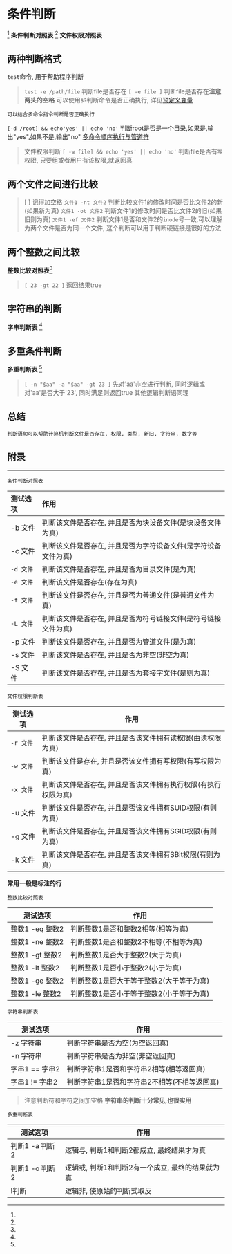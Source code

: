 # 条件判断

[^条件判断对照表] **条件判断对照表**
[^文件权限对照表] **文件权限对照表**

## 两种判断格式

`test`命令, 用于帮助程序判断
> `test -e /path/file` 判断file是否存在
> `[ -e file ]` 判断file是否存在**注意两头的空格**
可以使用`$?`判断命令是否正确执行, 详见[预定义变量](../shell基础/预定义变量.md)

    可以结合多命令指令判断是否正确执行
`[-d /root] && echo'yes' || echo 'no'` 判断root是否是一个目录,如果是,输出"yes",如果不是,输出"no"
[多命令顺序执行与管道符](../shell基础/多命令顺序执行与管道符.md)

>文件权限判断
`[ -w file] && echo 'yes' || echo 'no'` 
判断file是否有`写`权限, 只要组或者用户有该权限,就返回真

## 两个文件之间进行比较

>[  ] 记得加空格
`文件1 -nt 文件2`    判断比较文件1的修改时间是否比文件2的新(如果新为真)
`文件1 -ot 文件2`    判断文件1的修改时间是否比文件2的旧(如果旧则为真)
`文件1 -ef 文件2`    判断文件1是否和文件2的`inode`号一致,可以理解为两个文件是否为同一个文件, 这个判断可以用于判断硬链接是很好的方法

## 两个整数之间比较
**整数比较对照表**[^整数比较对照表]

> `[ 23 -gt 22 ]` 返回结果true

## 字符串的判断
**字串判断表** [^字符串判断表]

## 多重条件判断
**多重判断表** [^多重判断表]

>`[ -n "$aa" -a "$aa" -gt 23 ]` 先对'aa'非空进行判断, 同时逻辑或对'aa'是否大于'23', 同时满足则返回true
> 其他逻辑判断语同理

## 总结

    判断语句可以帮助计算机判断文件是否存在, 权限, 类型, 新旧, 字符串, 数字等



## 附录

---

    条件判断对照表
[^条件判断对照表]: 
| 测试选项 | 作用                                                     |
| :------- | :------------------------------------------------------- |
| -b 文件  | 判断该文件是否存在, 并且是否为块设备文件(是块设备文件为真)     |
| -c 文件  | 判断该文件是否存在, 并且是否为字符设备文件(是字符设备文件为真) |
| `-d 文件`  | 判断该文件是否存在, 并且是否为目录文件(是为真)                |
| `-e 文件`  | 判断该文件是否存在(存在为真)                                |
| `-f 文件`  | 判断该文件是否存在, 并且是否为普通文件(是普通文件为真)         |
| `-L 文件`  | 判断该文件是否存在, 并且是否为符号链接文件(是符号链接文件为真) |
| -p 文件  | 判断该文件是否存在, 并且是否为管道文件(是为真)                |
| -s 文件  | 判断该文件是否存在, 并且是否为非空(非空为真)                 |
| -S 文件  | 判断该文件是否存在, 并且是否为套接字文件(是则为真)            |


    文件权限判断表
[^文件权限对照表]:
|  测试选项   |                           作用                           |
| ---------- | -------------------------------------------------------- |
| `-r 文件`  | 判断该文件是否存在, 并且是否该文件拥有读权限(由读权限为真)     |
| `-w 文件 ` | 判断该文件是存在, 并且是否该文件拥有写权限(有写权限为真)       |
| `-x 文件 ` | 判断该文件是否存在, 并且是否该文件拥有执行权限(有执行权限为真) |
| -u 文件    | 判断该文件是否存在, 并且是否该文件拥有SUID权限(有则为真)      |
| -g 文件    | 判断该文件是否存在, 并且是否该文件拥有SGID权限(有则为真)      |
| -k 文件    | 判断该文件是否存在, 并且是否该文件拥有SBit权限(有则为真)      |

**常用一般是标注的行**

    整数比较对照表
[^整数比较对照表]:

|    测试选项     |                  作用                  |
| -------------- | ------------------------------------- |
| 整数1 -eq 整数2 | 判断整数1是否和整数2相等(相等为真)       |
| 整数1 -ne 整数2 | 判断整数1是否和整数2不相等(不相等为真)   |
| 整数1 -gt 整数2 | 判断整数1是否大于整数2(大于为真)         |
| 整数1 -lt 整数2 | 判断整数1是否小于整数2(小于为真)         |
| 整数1 -ge 整数2 | 判断整数1是否大于等于整数2(大于等于为真) |
| 整数1 -le 整数2 | 判断整数1是否小于等于整数2(小于等于为真) |

    字符串判断表
[^字符串判断表]:
|    测试选项    |                  作用                   |
| ------------- | -------------------------------------- |
| -z 字符串      | 判断字符串是否为空(为空返回真)             |
| -n 字符串       | 判断字符串是否为非空(非空返回真)            |
| 字串1 == 字串2 | 判断字符串1是否和字符串2相等(相等返回真)     |
| 字串1 != 字串2 | 判断字符串1是否和字符串2不相等(不相等返回真) |
> 注意判断符和字符之间加空格
**字符串的判断十分常见,也很实用**
 
    多重判断表
[^多重判断表]:
|    测试选项    |                    作用                    |
| ------------- | ------------------------------------------ |
| 判断1 -a 判断2 | 逻辑与, 判断1和判断2都成立, 最终结果才为真       |
| 判断1 -o 判断2 | 逻辑或, 判断1和判断2有一个成立, 最终的结果就为真 |
| !判断          | 逻辑非, 使原始的判断式取反                    |